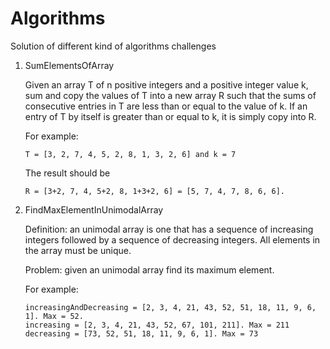 # Algorithms
Solution of different kind of algorithms challenges

1. SumElementsOfArray
   
   Given an array T of n positive integers and a positive integer value k, sum and copy the values of T into a new array R such that the sums of consecutive entries in T are less than or equal to the value of k. If an entry of T by itself is greater than or equal to k, it is simply copy into R.
    
   For example:
    
       T = [3, 2, 7, 4, 5, 2, 8, 1, 3, 2, 6] and k = 7
    
   The result should be 
           
       R = [3+2, 7, 4, 5+2, 8, 1+3+2, 6] = [5, 7, 4, 7, 8, 6, 6].

2. FindMaxElementInUnimodalArray

   Definition: an unimodal array is one that has a sequence of increasing integers followed by a sequence of decreasing integers. All elements in the array must be unique.
   
   Problem: given an unimodal array find its maximum element.
   
   For example:

       increasingAndDecreasing = [2, 3, 4, 21, 43, 52, 51, 18, 11, 9, 6, 1]. Max = 52.
       increasing = [2, 3, 4, 21, 43, 52, 67, 101, 211]. Max = 211
       decreasing = [73, 52, 51, 18, 11, 9, 6, 1]. Max = 73